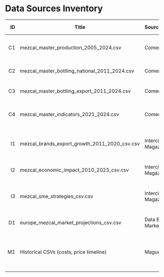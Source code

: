 # Data Sources Inventory

| ID | Title | Source/Publisher | Years | File type | Path | Notes |
|---:|---|---|---|---|---|---|
| C1 | mezcal_master_production_2005_2024.csv | Comercam | 2005–2024 | CSV | data/raw/comercam/mezcal_master_production_2005_2024.csv | Master aggregation of production. |
| C2 | mezcal_master_bottling_national_2011_2024.csv | Comercam | 2011–2024 | CSV | data/raw/comercam/mezcal_master_bottling_national_2011_2024.csv | National bottling volumes. |
| C3 | mezcal_master_bottling_export_2011_2024.csv | Comercam | 2011–2024 | CSV | data/raw/comercam/mezcal_master_bottling_export_2011_2024.csv | Export bottling volumes. |
| C4 | mezcal_master_indicators_2021_2024.csv | Comercam | 2021–2024 | CSV | data/raw/comercam/mezcal_master_indicators_2021_2024.csv | Key indicators (e.g., employment). |
| I1 | mezcal_brands_export_growth_2011_2020_csv.csv | Interciencia Magazine | 2011–2020 | CSV | data/raw/interciencia_magazine/mezcal_brands_export_growth_2011_2020_csv.csv | Brands & export growth (article-derived). |
| I2 | mezcal_economic_impact_2010_2023_csv.csv | Interciencia Magazine | 2010–2023 | CSV | data/raw/interciencia_magazine/mezcal_economic_impact_2010_2023_csv.csv | Economic impact series. |
| I3 | mezcal_sme_strategies_csv.csv | Interciencia Magazine | N/A | CSV | data/raw/interciencia_magazine/mezcal_sme_strategies_csv.csv | SME strategies coding; qualitative support. |
| D1 | europe_mezcal_market_projections_csv.csv | Data Bridge Market Research | TBD | CSV | data/raw/databridge_market_research/europe_mezcal_market_projections_csv.csv | Projections; use cautiously. |
| M1 | Historical CSVs (costs, price timeline) | Maguey-mezcal | 1997–2002 | CSV | data/raw/maguey_mezcal/*.csv | Historical baseline; not used directly; parts integrated into masters. |
